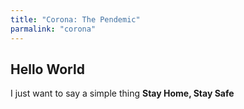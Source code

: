 ```yaml
---
title: "Corona: The Pendemic"
parmalink: "corona"
---
```


## Hello World

I just want to say a simple thing **Stay Home, Stay Safe**